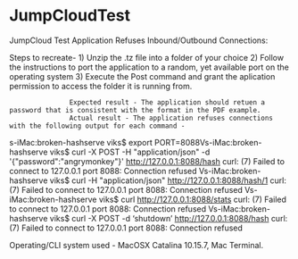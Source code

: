 # JumpCloudTest

JumpCloud Test Application Refuses Inbound/Outbound Connections:

Steps to recreate- 1) Unzip the .tz file into a folder of your choice
                   2) Follow the instructions to port the application to a random, yet available port on the operating system
                   3) Execute the Post command and grant the aplication permission to access the folder it is running from.
                   
                   Expected result - The application should retuen a password that is consistent with the format in the PDF example.
                   Actual result - The application refuses connections with the following output for each command - 
                   
s-iMac:broken-hashserve viks$ export PORT=8088Vs-iMac:broken-hashserve viks$ curl -X POST -H "application/json" -d '{"password":"angrymonkey"}' http://127.0.0.1:8088/hash 
curl: (7) Failed to connect to 127.0.0.1 port 8088: Connection refused
Vs-iMac:broken-hashserve viks$ curl -H "application/json" http://127.0.0.1:8088/hash/1
curl: (7) Failed to connect to 127.0.0.1 port 8088: Connection refused
Vs-iMac:broken-hashserve viks$ curl http://127.0.0.1:8088/stats
curl: (7) Failed to connect to 127.0.0.1 port 8088: Connection refused
Vs-iMac:broken-hashserve viks$ curl -X POST -d ‘shutdown’ http://127.0.0.1:8088/hash
curl: (7) Failed to connect to 127.0.0.1 port 8088: Connection refused

Operating/CLI system used - MacOSX Catalina 10.15.7, Mac Terminal.
